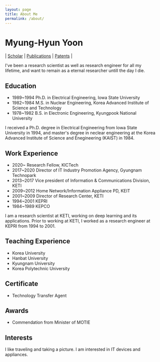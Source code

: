 ```yaml
---
layout: page
title: About Me
permalink: /about/
---
```


# Myung-Hyun Yoon
| [Scholar](https://scholar.google.com/citations?user=DK7SHI8AAAAJ&hl=ko) 
| [Publications](/publications/) 
| [Patents](/patents/) |

I've been a research scientist as well as research engineer for all my lifetime, and want to remain as a eternal researcher untill the day I die.

## Education
* 1989~1994 Ph.D. in Electrical Engineering, Iowa State University 
* 1982~1984 M.S. in Nuclear Engineering, Korea Advanced Institute of Science and Technology
* 1978~1982 B.S. in Electronic Engineering, Kyungpook National University

I received a Ph.D. degree in Electrical Engineering from Iowa State University in 1994, and master's degree in neclear engineering 
at the Korea Advanced Institute of Science and Enegineering (KAIST) in 1984.

## Work Experience
* 2020~     Research Fellow, KICTech
* 2017~2020 Director of IT Industry Promotion Agency, Gyungnam Technopark
* 2013~2017 Vice president of Information & Communications Division, KETI
* 2009~2012 Home Network/Information Appliance PD, KEIT
* 2001~2009 Director of Research Center, KETI
* 1994~2001 KEPRI
* 1984~1989 KEPCO

I am a research scientist at KETI, working on deep learning and its applications. 
Prior to working at KETI, I worked as a research engineer at KEPRI from 1994 to 2001.

## Teaching Experience
* Korea University
* Hanbat University
* Kyungnam University
* Korea Polytechnic University

## Certificate
* Technology Transfer Agent

## Awards
* Commendation from Minister of MOTIE

## Interests
I like traveling and taking a picture. I am interested in IT devices and appliances.
